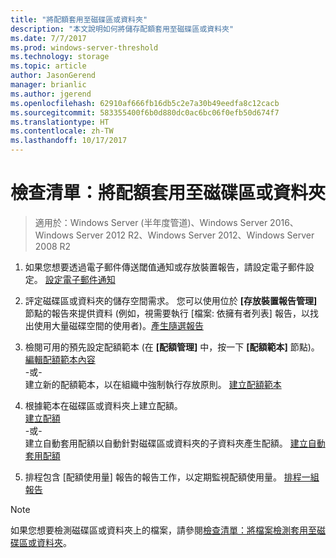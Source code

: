 ```yaml
---
title: "將配額套用至磁碟區或資料夾"
description: "本文說明如何將儲存配額套用至磁碟區或資料夾"
ms.date: 7/7/2017
ms.prod: windows-server-threshold
ms.technology: storage
ms.topic: article
author: JasonGerend
manager: brianlic
ms.author: jgerend
ms.openlocfilehash: 62910af666fb16db5c2e7a30b49eedfa8c12cacb
ms.sourcegitcommit: 583355400f6b0d880dc0ac6bc06f0efb50d674f7
ms.translationtype: HT
ms.contentlocale: zh-TW
ms.lasthandoff: 10/17/2017
---
```

# <a name="checklist-apply-a-quota-to-a-volume-or-folder"></a>檢查清單：將配額套用至磁碟區或資料夾

> 適用於：Windows Server (半年度管道)、Windows Server 2016、Windows Server 2012 R2、Windows Server 2012、Windows Server 2008 R2

1. 如果您想要透過電子郵件傳送閾值通知或存放裝置報告，請設定電子郵件設定。 [設定電子郵件通知](configure-email-notifications.md)

2. 評定磁碟區或資料夾的儲存空間需求。 您可以使用位於 **\[存放裝置報告管理\]** 節點的報告來提供資料 (例如，視需要執行 [檔案: 依擁有者列表] 報告，以找出使用大量磁碟空間的使用者)。[產生隨選報告](generate-reports-on-demand.md)

3. 檢閱可用的預先設定配額範本 (在 **\[配額管理\]** 中，按一下 **\[配額範本\]** 節點)。[編輯配額範本內容](edit-quota-template-properties.md) 
<br />-或- <br /> 建立新的配額範本，以在組織中強制執行存放原則。 [建立配額範本](create-quota-template.md)

4. 根據範本在磁碟區或資料夾上建立配額。  
 [建立配額](create-quota.md) <br /> -或- <br /> 建立自動套用配額以自動針對磁碟區或資料夾的子資料夾產生配額。 [建立自動套用配額](create-auto-apply-quota.md)

6. 排程包含 [配額使用量] 報告的報告工作，以定期監視配額使用量。 [排程一組報告](schedule-set-of-reports.md)

> [!Note]
> 如果您想要檢測磁碟區或資料夾上的檔案，請參閱[檢查清單：將檔案檢測套用至磁碟區或資料夾](checklist-apply-file-screen-to-volume-or-folder.md)。











